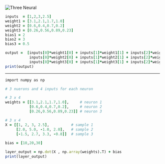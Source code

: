 ![Three Neural](https://dagshub.com/vaasu2002/DeepLearning/raw/cef9ce8090ff467d16406cc28e1a69fe9a8c1eaa/Three%20Neural.PNG)
```ruby
inputs  = [1,2,3,2.5]
weight1 = [3.1,2.1,1.7,1.0]
weight2 = [0.6,0.4,0.7,0.2]
weight3 = [0.26,0.56,0.89,0.23]
bias1 = 2
bias2 = 3
bias3 = 0.5

output =  [inputs[0]*weight1[0] + inputs[1]*weight1[1] + inputs[2]*weight1[2] + inputs[3]*weight1[3] + bias1,
           inputs[0]*weight2[0] + inputs[1]*weight2[1] + inputs[2]*weight2[2] + inputs[3]*weight2[3] + bias2,
           inputs[0]*weight3[0] + inputs[1]*weight3[1] + inputs[2]*weight3[2] + inputs[3]*weight3[3] + bias3]
print(output)
```
----------------------
```ruby
import numpy as np

# 3 nuerons and 4 inputs for each neuron 

# 3 x 4     
weights = [[3.1,2.1,1.7,1.0],     # neuron 1
           [0.6,0.4,0.7,0.2],     # neuron 2
           [0.26,0.56,0.89,0.23]] # neuron 3 

# 3 x 4
X = [[1, 2, 3, 2.5],          # sample 1
     [2.0, 5.0, -1.0, 2.0],   # sample 2
     [-1.5, 2.7, 3.3, -0.8]]  # sample 3
 
bias = [10,20,30]

layer_output = np.dot(X , np.array(weights).T) + bias
print(layer_output)
```
